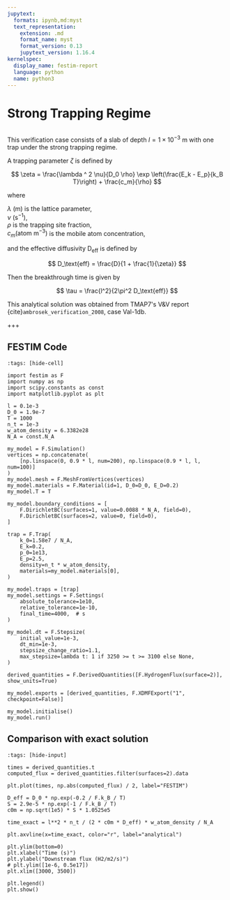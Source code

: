 ```yaml
---
jupytext:
  formats: ipynb,md:myst
  text_representation:
    extension: .md
    format_name: myst
    format_version: 0.13
    jupytext_version: 1.16.4
kernelspec:
  display_name: festim-report
  language: python
  name: python3
---
```


# Strong Trapping Regime

```{tags} 1D, MES, transient, trapping
```

This verification case consists of a slab of depth $l = 1 \times 10^{-3} \ \mathrm{m}$ with one trap under the strong trapping regime.

A trapping parameter $\zeta$ is defined by

$$
    \zeta = \frac{\lambda ^ 2 \nu}{D_0 \rho} \exp \left(\frac{E_k - E_p}{k_B T}\right) + \frac{c_m}{\rho}
$$

where

$\lambda \ \mathrm{(m)}$ is the lattice parameter, \
$\nu \ (\mathrm{s}^{-1})$, \
$\rho$ is the trapping site fraction, \
$c_m (\text{atom} \ \mathrm{m}^{-3})$ is the mobile atom concentration,

and the effective diffusivity $\mathrm{D_\text{eff}}$ is defined by

$$
    D_\text{eff} = \frac{D}{1 + \frac{1}{\zeta}}
$$

Then the breakthrough time is given by

$$
    \tau = \frac{l^2}{2\pi^2 D_\text{eff}}
$$

This analytical solution was obtained from TMAP7's V&V report {cite}`ambrosek_verification_2008`, case Val-1db.

+++

## FESTIM Code

```{code-cell} ipython3
:tags: [hide-cell]

import festim as F
import numpy as np
import scipy.constants as const
import matplotlib.pyplot as plt

l = 0.1e-3
D_0 = 1.9e-7
T = 1000
n_t = 1e-3
w_atom_density = 6.3382e28
N_A = const.N_A

my_model = F.Simulation()
vertices = np.concatenate(
    [np.linspace(0, 0.9 * l, num=200), np.linspace(0.9 * l, l, num=100)]
)
my_model.mesh = F.MeshFromVertices(vertices)
my_model.materials = F.Material(id=1, D_0=D_0, E_D=0.2)
my_model.T = T

my_model.boundary_conditions = [
    F.DirichletBC(surfaces=1, value=0.0088 * N_A, field=0),
    F.DirichletBC(surfaces=2, value=0, field=0),
]

trap = F.Trap(
    k_0=1.58e7 / N_A,
    E_k=0.2,
    p_0=1e13,
    E_p=2.5,
    density=n_t * w_atom_density,
    materials=my_model.materials[0],
)

my_model.traps = [trap]
my_model.settings = F.Settings(
    absolute_tolerance=1e10,
    relative_tolerance=1e-10,
    final_time=4000,  # s
)

my_model.dt = F.Stepsize(
    initial_value=1e-3,
    dt_min=1e-3,
    stepsize_change_ratio=1.1,
    max_stepsize=lambda t: 1 if 3250 >= t >= 3100 else None,
)

derived_quantities = F.DerivedQuantities([F.HydrogenFlux(surface=2)], show_units=True)

my_model.exports = [derived_quantities, F.XDMFExport("1", checkpoint=False)]

my_model.initialise()
my_model.run()
```

## Comparison with exact solution

```{code-cell} ipython3
:tags: [hide-input]

times = derived_quantities.t
computed_flux = derived_quantities.filter(surfaces=2).data

plt.plot(times, np.abs(computed_flux) / 2, label="FESTIM")

D_eff = D_0 * np.exp(-0.2 / F.k_B / T)
S = 2.9e-5 * np.exp(-1 / F.k_B / T)
c0m = np.sqrt(1e5) * S * 1.0525e5

time_exact = l**2 * n_t / (2 * c0m * D_eff) * w_atom_density / N_A

plt.axvline(x=time_exact, color="r", label="analytical")

plt.ylim(bottom=0)
plt.xlabel("Time (s)")
plt.ylabel("Downstream flux (H2/m2/s)")
# plt.ylim([1e-6, 0.5e17])
plt.xlim([3000, 3500])

plt.legend()
plt.show()
```
